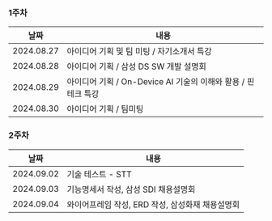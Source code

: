 ### 1주차
| 날짜 | 내용 |
| --- | --- |
|  2024.08.27 | 아이디어 기획 및 팀 미팅 / 자기소개서 특강 |
|  2024.08.28 | 아이디어 기획 / 삼성 DS SW 개발 설명회 |
|  2024.08.29 | 아이디어 기획 / On-Device AI 기술의 이해와 활용 / 핀테크 특강 |
|  2024.08.30 | 아이디어 기획 / 팀미팅 |

### 2주차
| 날짜 | 내용 |
| --- | --- |
|  2024.09.02 | 기술 테스트 - STT |
|  2024.09.03 | 기능명세서 작성, 삼성 SDI 채용설명회 |
|  2024.09.04 | 와이어프레임 작성, ERD 작성, 삼성화재 채용설명회 |